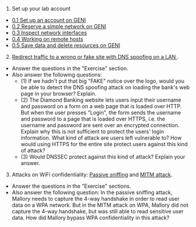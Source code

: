 1. Set up your lab account
  * [0.1 Set up an account on GENI](https://github.com/ffund/tcp-ip-essentials/blob/master/lab0/1-1-setup-account.md)
  * [0.2 Reserve a simple network on GENI](https://github.com/ffund/tcp-ip-essentials/blob/master/lab0/1-2-reserve-and-login.md)
  * [0.3 Inspect network interfaces](https://github.com/ffund/tcp-ip-essentials/blob/master/lab0/1-3-network-interfaces.md)
  * [0.4 Working on remote hosts](https://github.com/ffund/tcp-ip-essentials/blob/master/lab0/1-4-working-on-remote-hosts.md)
  * [0.5 Save data and delete resources on GENI](https://github.com/ffund/tcp-ip-essentials/blob/master/lab0/1-5-delete-resources.md)
2. [Redirect traffic to a wrong or fake site with DNS spoofing on a LAN
](https://witestlab.poly.edu/blog/redirect-traffic-to-a-wrong-or-fake-site-with-dns-spoofing-on-a-lan/). 
  * Answer the questions in the "Exercise" section. 
  * Also answer the following questions: 
      * (1) If we hadn't put that big "FAKE" notice over the logo, would you be able to detect the DNS spoofing attack on loading the bank's web page in your browser? Explain. 
      * (2) The Diamond Banking website lets users input their username and password on a form on a web page that is loaded over HTTP. But when the user presses "Login", the form sends the username and password to a page that is loaded over HTTPS, i.e. the username and password are sent over an encrypted connection. Explain why this is not sufficient to protect the users' login information. What kind of attack are users left vulnerable to? How would using HTTPS for the entire site protect users against this kind of attack? 
      * (3) Would DNSSEC protect against this kind of attack? Explain your answer.
3. Attacks on WiFi confidentiality: [Passive sniffing](https://witestlab.poly.edu/blog/passive-sniffing-in-802-11-networks/) and [MITM attack](https://witestlab.poly.edu/blog/conduct-a-simple-man-in-the-middle-attack-on-a-wifi-hotspot/). 
  * Answer the questions in the "Exercise" sections.
  * Also answer the following question: In the passive sniffing attack, Mallory needs to capture the 4-way handshake in order to read user data on a WPA network. But in the MITM attack on WPA, Mallory did not capture the 4-way handshake, but was still able to read sensitive user data. How did Mallory bypass WPA confidentiality in this attack?
